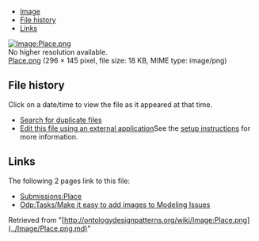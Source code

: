 * [Image](../Image/Place.png.md#file)
* [File history](../Image/Place.png.md#filehistory)
* [Links](../Image/Place.png.md#filelinks)

[![Image:Place.png](../../../images/f/f7/Place.png)](../../../images/f/f7/Place.png)  
No higher resolution available.  
[Place.png](../../../images/f/f7/Place.png)‎ (296 × 145 pixel, file size: 18 KB, MIME type: image/png)

## File history

Click on a date/time to view the file as it appeared at that time.



  
* [Search for duplicate files](http://ontologydesignpatterns.org/wiki/Special:FileDuplicateSearch/Place.png "Special:FileDuplicateSearch/Place.png")
* [Edit this file using an external application](http://ontologydesignpatterns.org/wiki/index.php?title=Image:Place.png&action=edit&externaledit=true&mode=file "Image:Place.png")See the [setup instructions](http://www.mediawiki.org/wiki/Manual:External_editors "http://www.mediawiki.org/wiki/Manual:External_editors") for more information.

## Links



The following 2 pages link to this file:


* [Submissions:Place](../Submissions/Place.md "Submissions:Place")
* [Odp:Tasks/Make it easy to add images to Modeling Issues](../Odp/Tasks/Make_it_easy_to_add_images_to_Modeling_Issues.md "Odp:Tasks/Make it easy to add images to Modeling Issues")


Retrieved from "[http://ontologydesignpatterns.org/wiki/Image:Place.png](../Image/Place.png.md)"